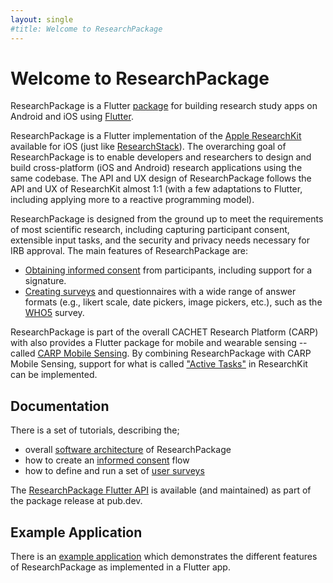 ```yaml
---
layout: single
#title: Welcome to ResearchPackage
---
```


# Welcome to ResearchPackage

ResearchPackage is a Flutter [package](https://pub.dartlang.org/packages/research_package) for building research study apps on Android and iOS using [Flutter](https://flutter.dev).

ResearchPackage is a Flutter implementation of the [Apple ResearchKit](https://www.researchandcare.org/researchkit/) available for iOS (just like  [ResearchStack](http://researchstack.org/)). The overarching goal of ResearchPackage is to enable developers and researchers to design and build cross-platform (iOS and Android) research applications using the same codebase. The API and UX design of ResearchPackage follows the API and UX of ResearchKit almost 1:1 (with a few adaptations to Flutter, including applying more to a reactive programming model).

ResearchPackage is designed from the ground up to meet the requirements of most scientific research, including capturing participant consent, extensible input tasks, and the security and privacy needs necessary for IRB approval. 
The main features of ResearchPackage are:

- [Obtaining informed consent](consent) from participants, including support for a signature.
- [Creating surveys](survey) and questionnaires with a wide range of answer formats (e.g., likert scale, date pickers, image pickers, etc.), such as the [WHO5](https://www.psykiatri-regionh.dk/who-5/Documents/WHO5_English.pdf) survey.

ResearchPackage is part of the overall CACHET Research Platform (CARP) with also provides a Flutter package for mobile and wearable sensing -- called [CARP Mobile Sensing](https://pub.dev/packages/carp_mobile_sensing). By combining ResearchPackage with CARP Mobile Sensing, support for what is called ["Active Tasks"](https://www.researchandcare.org/researchkit/) in ResearchKit can be implemented.

## Documentation

There is a set of tutorials, describing the;

- overall [software architecture](software-architecture) of ResearchPackage
- how to create an [informed consent](consent) flow 
- how to define and run a set of [user surveys](survey)

The [ResearchPackage Flutter API](https://pub.dev/documentation/research_package/latest/) is available (and maintained) as part of the package release at pub.dev.

## Example Application

There is an [example application](https://github.com/cph-cachet/research.package/tree/master/example/research_package_demo_app) which demonstrates the different features of ResearchPackage as implemented in a Flutter app.







